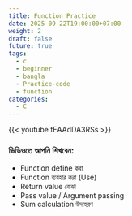 ```yaml
---
title: Function Practice
date: 2025-09-22T19:00:00+07:00
weight: 2
draft: false
future: true
tags:
  - c
  - beginner
  - bangla
  - Practice-code
  - function
categories:
  - C
---
```


{{< youtube tEAAdDA3RSs >}}

### ভিডিওতে আপনি শিখবেন:

- Function define করা
- Function ব্যবহার করা (Use)
- Return value বোঝা
- Pass value / Argument passing
- Sum calculation উদাহরণ

